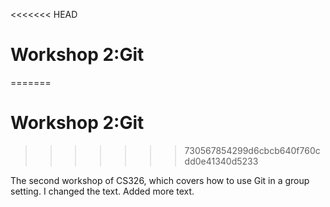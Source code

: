 <<<<<<< HEAD
# Workshop 2:Git
=======
# Workshop 2:Git
>>>>>>> 730567854299d6cbcb640f760cdd0e41340d5233

The second workshop of CS326, which covers how to use Git in a group setting.
I changed the text.
Added more text.
